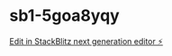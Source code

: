 # sb1-5goa8yqy

[Edit in StackBlitz next generation editor ⚡️](https://stackblitz.com/~/github.com/Hosam2510/sb1-5goa8yqy)